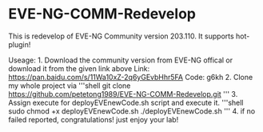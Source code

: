 # EVE-NG-COMM-Redevelop
This is redevelop of EVE-NG Community version 203.110. It supports hot-plugin!

Useage:
    1. Download the community version from EVE-NG offical
        or download it from the given link above
        Link: https://pan.baidu.com/s/11Wa10xZ-2q6yGEvbHhr5FA Code: g6kh
    2. Clone my whole project via
        '''shell
        git clone https://github.com/petetong1989/EVE-NG-COMM-Redevelop.git
        '''
    3. Assign execute for deployEVEnewCode.sh script and execute it.
        '''shell
        sudo chmod +x deployEVEnewCode.sh
        ./deployEVEnewCode.sh
        '''
    4. if no failed reported, congratulations! just enjoy your lab!